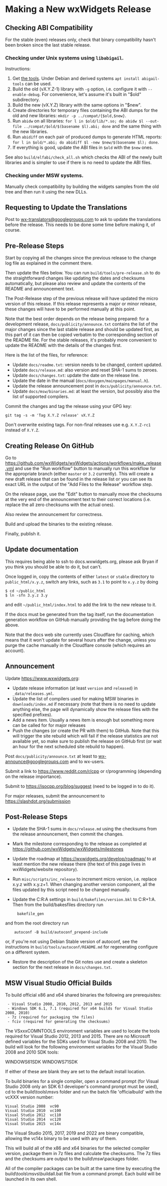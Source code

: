 # Making a New wxWidgets Release

## Checking ABI Compatibility

For the stable (even) releases only, check that binary compatibility hasn't
been broken since the last stable release.

### Checking under Unix systems using `libabigail`.

Instructions:

1. Get [the tools](https://sourceware.org/libabigail/). Under Debian and
   derived systems `apt install abigail-tools` can be used.
1. Build the old (vX.Y.Z-1) library with `-g` option, i.e. configure it
   with `--enable-debug`. For convenience, let's assume it's built in "$old"
   subdirectory.
1. Build the new (vX.Y.Z) library with the same options in "$new".
1. Create directories for temporary files containing the ABI dumps for the old
   and new libraries: `mkdir -p ../compat/{$old,$new}`.
1. Run `abidw` on all libraries: `for l in $old/lib/*.so; do abidw $l
   --out-file ../compat/$old/$(basename $l).abi; done` and the same thing with
   the new libraries.
1. Run `abidiff` on each pair of produced dumps to generate HTML
   reports: `for l in $old/*.abi; do abidiff $l -new $new/$(basename $l); done`.
1. If everything is good, update the ABI files in `$old` with the `$new` ones.

See also `build/elfabi/check_all.sh` which checks the ABI of the newly built
libraries and is simpler to use if there is no need to update the ABI files.

### Checking under MSW systems.

Manually check compatibility by building the widgets samples from the old tree
and then run it using the new DLLs.

## Requesting to Update the Translations

Post to wx-translators@googlegroups.com to ask to update the translations
before the release. This needs to be done some time before making it, of
course.

## Pre-Release Steps

Start by copying all the changes since the previous release to the change log
file as explained in the comment there.

Then update the files below. You can run `build/tools/pre-release.sh` to do
the straightforward changes like updating the dates and checksums
automatically, but please also review and update the contents of the README
and announcement text.

The Post-Release step of the previous release will have updated
the micro version of this release. If this release represents a major
or minor release, these changes will have to be performed manually at
this point.

Note that the best order depends on the release being prepared: for a
development release, `docs/publicity/announce.txt` contains the list of the
major changes since the last stable release and should be updated first, as
this part of it can then be copied verbatim to the corresponding section of
the README file. For the stable releases, it's probably more convenient to
update the README with the details of the changes first.

Here is the list of the files, for reference:
* Update `docs/readme.txt`: version needs to be changed, content updated.
* Update `docs/release.md`: also version and reset SHA-1 sums to zeroes.
* Update `docs/changes.txt`: update the date on the release line.
* Update the date in the manual (`docs/doxygen/mainpages/manual.h`).
* Update the release announcement post in `docs/publicity/announce.txt`.
* Update `docs/msw/binaries.md`: at least the version, but possibly also
  the list of supported compilers.

Commit the changes and tag the release using your GPG key:

    git tag -s -m 'Tag X.Y.Z release' vX.Y.Z

   Don't overwrite existing tags. For non-final releases use e.g. `X.Y.Z-rc1`
   instead of `X.Y.Z`.

## Creating Release On GitHub

Go to https://github.com/wxWidgets/wxWidgets/actions/workflows/make_release.yml
and use the "Run workflow" button to manually run this workflow for the
appropriate branch (either `master` or `3.2` currently). This will create a new
draft release that can be found in the release list or you can see its exact
URL in the output of the "Add Files to the Release" workflow step.

On the release page, use the "Edit" button to manually move the checksums at
the very end of the announcement text to their correct locations (i.e. replace
the all zero checksums with the actual ones).

Also review the announcement for correctness.

Build and upload the binaries to the existing release.

Finally, publish it.

## Update documentation

This requires being able to ssh to docs.wxwidgets.org, please ask Bryan if you
think you should be able to do it, but can't.

Once logged in, copy the contents of either `latest` or `stable` directory to
`public_html/x.y.z`, switch any links, such as `3.1` to point to `x.y.z` by
doing

    $ cd ~/public_html
    $ ln -sfn 3.y.z 3.y

and edit `~/public_html/index.html` to add the link to the new release to it.

If the docs must be generated from the tag itself, run the documentation
generation workflow on GitHub manually providing the tag before doing the
above.

Note that the docs web site currently uses Cloudflare for caching, which means
that it won't update for several hours after the change, unless you purge the
cache manually in the Cloudflare console (which requires an account).

## Announcement

Update https://www.wxwidgets.org:
* Update release information (at least `version` and `released`) in `_data/releases.yml`.
* Update the list of compilers used for making MSW binaries in
  `downloads/index.md` if necessary (note that there is no need to update
  anything else, the page will dynamically show the release files with the
  specified prefixes).
* Add a news item. Usually a news item is enough but something
  more can be called for for major releases
* Push the changes (or create the PR with them) to GitHub. Note that this will
  trigger the site rebuild which will fail if the release statistics are not
  available yet, so make sure to publish the release on GitHub first (or wait
  an hour for the next scheduled site rebuild to happen).

Post `docs/publicity/announce.txt` at least to wx-announce@googlegroups.com and
to wx-users.

Submit a link to https://www.reddit.com/r/cpp or r/programming (depending on
the release importance).

Submit to https://isocpp.org/blog/suggest (need to be logged in to do it).

For major releases, submit the announcement to https://slashdot.org/submission

## Post-Release Steps

* Update the SHA-1 sums in `docs/release.md` using the checksums from the release
  announcement, then commit the changes.

* Mark the milestone corresponding to the release as completed at
  https://github.com/wxWidgets/wxWidgets/milestones

* Update the roadmap at https://wxwidgets.org/develop/roadmap/ to at
least mention the new release there (the text of this page lives in
wxWidgets/website repository).

* Run `misc/scripts/inc_release` to increment micro version,
i.e. replace x.y.z with x.y.z+1. When changing another version component,
all the files updated by this script need to be changed manually.

* Update the C:R:A settings in `build/bakefiles/version.bkl` to C:R+1:A.
Then from the build/bakesfiles directory run

        bakefile_gen

and from the root directory run

        autoconf -B build/autoconf_prepend-include

or, if you're not using Debian Stable version of autoconf, see the instructions
in `build/tools/autoconf/README.md` for regenerating configure on a different
system.

* Restore the description of the Git notes use and create a skeleton section
  for the next release in `docs/changes.txt`.


## MSW Visual Studio Official Builds

To build official x86 and x64 shared binaries the following are prerequisites:

     - Visual Studio 2008, 2010, 2012, 2013 and 2015
     - Windows SDK 6.1, 7.1 (required for x64 builds for Visual Studio 2008, 2010)
     - 7z (required for packaging the files)
     - fciv (required for generating the checksums)

The VSxxxCOMNTOOLS environment variables are used to locate the tools required
for Visual Studio 2012, 2013 and 2015. There are no Microsoft defined variables
for the SDKs used for Visual Studio 2008 and 2010. The build will look for the
following environment variables for the Visual Studio 2008 and 2010 SDK tools:

WINDOWS61SDK
WINDOWS71SDK

If either of these are blank they are set to the default install location.

To build binaries for a single compiler, open a command prompt (for Visual
Studio 2008 only an SDK 6.1 developer's command prompt must be used),
cd to the build\tools\msvs folder and run the batch file 'officialbuild'
with the vcXXX version number:

    Visual Studio 2008  vc90
    Visual Studio 2010  vc100
    Visual Studio 2012  vc110
    Visual Studio 2014  vc120
    Visual Studio 2015  vc14x

The Visual Studio 2015, 2017, 2019 and 2022 are binary compatible, allowing the
vc14x binary to be used with any of them.

This will build all of the x86 and x64 binaries for the selected compiler version,
package them in 7z files and calculate the checksums. The 7z files and the
checksums are output to the build\msw\packages folder.

All of the compiler packages can be built at the same time by executing the
build\tools\msvs\buildall.bat file from a command prompt. Each build will be
launched in its own shell.
